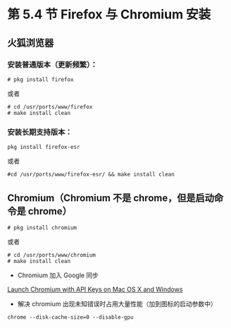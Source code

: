 # 第 5.4 节 Firefox 与 Chromium 安装

## 火狐浏览器

### 安装普通版本（更新频繁）：

```shell-session
# pkg install firefox
```

或者

```shell-session
# cd /usr/ports/www/firefox
# make install clean
```

### 安装长期支持版本：

```shell-session
pkg install firefox-esr
```

或者

```shell-session
#cd /usr/ports/www/firefox-esr/ && make install clean
```

## Chromium（Chromium 不是 chrome，但是启动命令是 chrome）

```shell-session
# pkg install chromium 
```

或者

```shell-session
# cd /usr/ports/www/chromium
# make install clean
```

- Chromium 加入 Google 同步

 [Launch Chromium with API Keys on Mac OS X and Windows ](https://gist.github.com/cvan/44a6d60457b20133191bd7b104f9dcc4)

- 解决 chromium 出现未知错误时占用大量性能（加到图标的启动参数中）

```shell-session
chrome --disk-cache-size=0 --disable-gpu
```
